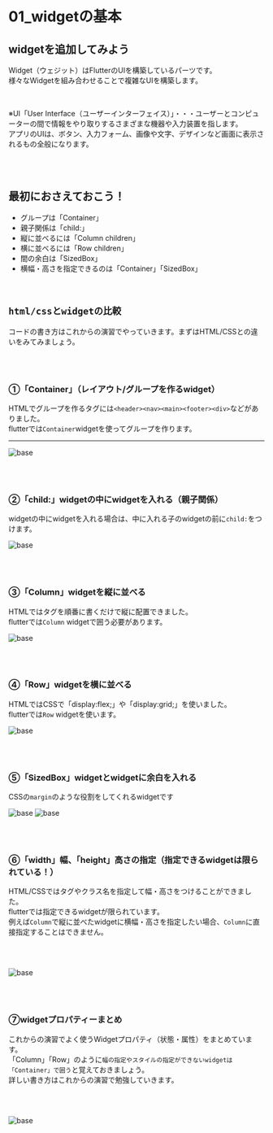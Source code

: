 # **01_widgetの基本**

## **widgetを追加してみよう**

Widget（ウェジット）はFlutterのUIを構築しているパーツです。  
様々なWidgetを組み合わせることで複雑なUIを構築します。

<br>

※UI「User Interface（ユーザーインターフェイス）」・・・ユーザーとコンピューターの間で情報をやり取りするさまざまな機器や入力装置を指します。  
アプリのUIは、ボタン、入力フォーム、画像や文字、デザインなど画面に表示されるもの全般になります。

<br><br>

## **最初におさえておこう！**

- グループは「Container」
- 親子関係は「child:」
- 縦に並べるには「Column children」
- 横に並べるには「Row children」
- 間の余白は「SizedBox」
- 横幅・高さを指定できるのは「Container」「SizedBox」

<br>

## **`html/cssとwidgetの比較`**
コードの書き方はこれからの演習でやっていきます。まずはHTML/CSSとの違いをみてみましょう。

<br><br>
### **①「Container」（レイアウト/グループを作るwidget）**  

HTMLでグループを作るタグには`<header><nav><main><footer><div>`などがありました。  
flutterでは`Container`widgetを使ってグループを作ります。

****

![base](img/01_base1-1.png)

<br><br>

### **②「child:」widgetの中にwidgetを入れる（親子関係）**

widgetの中にwidgetを入れる場合は、中に入れる子のwidgetの前に`child:`をつけます。

![base](img/01_base1-2.png)

<br><br>

### **③「Column」widgetを縦に並べる**

HTMLではタグを順番に書くだけで縦に配置できました。  
flutterでは`Column` widgetで囲う必要があります。

![base](img/01_base1-3.png)

<br><br>

### **④「Row」widgetを横に並べる**

HTMLではCSSで「display:flex;」や「display:grid;」を使いました。  
flutterでは`Row` widgetを使います。

![base](img/01_base1-4.png)

<br><br>

### **⑤「SizedBox」widgetとwidgetに余白を入れる** 

CSSの`margin`のような役割をしてくれるwidgetです

![base](img/01_base1-5.png)
![base](img/01_base1-6.png)

<br><br>

### **⑥「width」幅、「height」高さの指定（指定できるwidgetは限られている！）**

HTML/CSSではタグやクラス名を指定して幅・高さをつけることができました。  
flutterでは指定できるwidgetが限られています。  
例えば`Column`で縦に並べたwidgetに横幅・高さを指定したい場合、`Column`に直接指定することはできません。  

<br><br>

![base](img/01_base1-7.png)

<br><br>

### **⑦widgetプロパティーまとめ**

これからの演習でよく使うWidgetプロパティ（状態・属性）をまとめています。  
「Column」「Row」のように`幅の指定やスタイルの指定ができないwidgetは「Container」で囲う`と覚えておきましょう。  
詳しい書き方はこれからの演習で勉強していきます。  

<br><br>

![base](img/01_base1-8.png)

<br><br>
